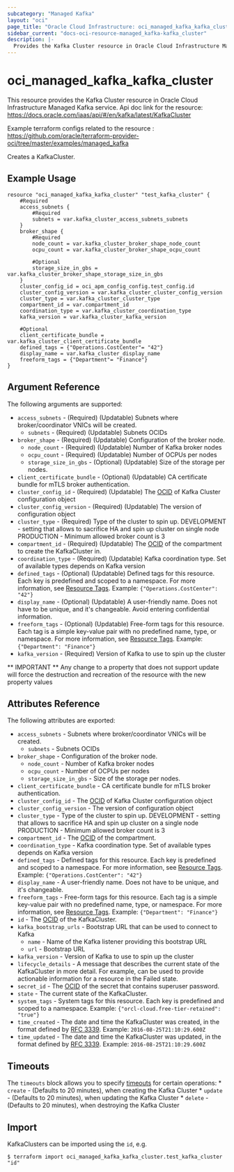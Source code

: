 ```yaml
---
subcategory: "Managed Kafka"
layout: "oci"
page_title: "Oracle Cloud Infrastructure: oci_managed_kafka_kafka_cluster"
sidebar_current: "docs-oci-resource-managed_kafka-kafka_cluster"
description: |-
  Provides the Kafka Cluster resource in Oracle Cloud Infrastructure Managed Kafka service
---
```


# oci_managed_kafka_kafka_cluster
This resource provides the Kafka Cluster resource in Oracle Cloud Infrastructure Managed Kafka service.
Api doc link for the resource: https://docs.oracle.com/iaas/api/#/en/kafka/latest/KafkaCluster

Example terraform configs related to the resource : https://github.com/oracle/terraform-provider-oci/tree/master/examples/managed_kafka

Creates a KafkaCluster.


## Example Usage

```hcl
resource "oci_managed_kafka_kafka_cluster" "test_kafka_cluster" {
	#Required
	access_subnets {
		#Required
		subnets = var.kafka_cluster_access_subnets_subnets
	}
	broker_shape {
		#Required
		node_count = var.kafka_cluster_broker_shape_node_count
		ocpu_count = var.kafka_cluster_broker_shape_ocpu_count

		#Optional
		storage_size_in_gbs = var.kafka_cluster_broker_shape_storage_size_in_gbs
	}
	cluster_config_id = oci_apm_config_config.test_config.id
	cluster_config_version = var.kafka_cluster_cluster_config_version
	cluster_type = var.kafka_cluster_cluster_type
	compartment_id = var.compartment_id
	coordination_type = var.kafka_cluster_coordination_type
	kafka_version = var.kafka_cluster_kafka_version

	#Optional
	client_certificate_bundle = var.kafka_cluster_client_certificate_bundle
	defined_tags = {"Operations.CostCenter"= "42"}
	display_name = var.kafka_cluster_display_name
	freeform_tags = {"Department"= "Finance"}
}
```

## Argument Reference

The following arguments are supported:

* `access_subnets` - (Required) (Updatable) Subnets where broker/coordinator VNICs will be created.
	* `subnets` - (Required) (Updatable) Subnets OCIDs
* `broker_shape` - (Required) (Updatable) Configuration of the broker node.
	* `node_count` - (Required) (Updatable) Number of Kafka broker nodes
	* `ocpu_count` - (Required) (Updatable) Number of OCPUs per nodes
	* `storage_size_in_gbs` - (Optional) (Updatable) Size of the storage per nodes.
* `client_certificate_bundle` - (Optional) (Updatable) CA certificate bundle for mTLS broker authentication.
* `cluster_config_id` - (Required) (Updatable) The [OCID](https://docs.cloud.oracle.com/iaas/Content/General/Concepts/identifiers.htm) of Kafka Cluster configuration object
* `cluster_config_version` - (Required) (Updatable) The version of configuration object
* `cluster_type` - (Required) Type of the cluster to spin up.  DEVELOPMENT - setting that allows to sacrifice HA and spin up cluster on single node PRODUCTION - Minimum allowed broker count is 3 
* `compartment_id` - (Required) (Updatable) The [OCID](https://docs.cloud.oracle.com/iaas/Content/General/Concepts/identifiers.htm) of the compartment to create the KafkaCluster in. 
* `coordination_type` - (Required) (Updatable) Kafka coordination type. Set of available types depends on Kafka version
* `defined_tags` - (Optional) (Updatable) Defined tags for this resource. Each key is predefined and scoped to a namespace. For more information, see [Resource Tags](https://docs.cloud.oracle.com/iaas/Content/General/Concepts/resourcetags.htm).  Example: `{"Operations.CostCenter": "42"}` 
* `display_name` - (Optional) (Updatable) A user-friendly name. Does not have to be unique, and it's changeable. Avoid entering confidential information.
* `freeform_tags` - (Optional) (Updatable) Free-form tags for this resource. Each tag is a simple key-value pair with no predefined name, type, or namespace. For more information, see [Resource Tags](https://docs.cloud.oracle.com/iaas/Content/General/Concepts/resourcetags.htm).  Example: `{"Department": "Finance"}` 
* `kafka_version` - (Required) Version of Kafka to use to spin up the cluster


** IMPORTANT **
Any change to a property that does not support update will force the destruction and recreation of the resource with the new property values

## Attributes Reference

The following attributes are exported:

* `access_subnets` - Subnets where broker/coordinator VNICs will be created.
	* `subnets` - Subnets OCIDs
* `broker_shape` - Configuration of the broker node.
	* `node_count` - Number of Kafka broker nodes
	* `ocpu_count` - Number of OCPUs per nodes
	* `storage_size_in_gbs` - Size of the storage per nodes.
* `client_certificate_bundle` - CA certificate bundle for mTLS broker authentication.
* `cluster_config_id` - The [OCID](https://docs.cloud.oracle.com/iaas/Content/General/Concepts/identifiers.htm) of Kafka Cluster configuration object
* `cluster_config_version` - The version of configuration object
* `cluster_type` - Type of the cluster to spin up.  DEVELOPMENT - setting that allows to sacrifice HA and spin up cluster on a single node PRODUCTION - Minimum allowed broker count is 3 
* `compartment_id` - The [OCID](https://docs.cloud.oracle.com/iaas/Content/General/Concepts/identifiers.htm) of the compartment.
* `coordination_type` - Kafka coordination type. Set of available types depends on Kafka version
* `defined_tags` - Defined tags for this resource. Each key is predefined and scoped to a namespace. For more information, see [Resource Tags](https://docs.cloud.oracle.com/iaas/Content/General/Concepts/resourcetags.htm).  Example: `{"Operations.CostCenter": "42"}` 
* `display_name` - A user-friendly name. Does not have to be unique, and it's changeable.
* `freeform_tags` - Free-form tags for this resource. Each tag is a simple key-value pair with no predefined name, type, or namespace. For more information, see [Resource Tags](https://docs.cloud.oracle.com/iaas/Content/General/Concepts/resourcetags.htm).  Example: `{"Department": "Finance"}` 
* `id` - The [OCID](https://docs.cloud.oracle.com/iaas/Content/General/Concepts/identifiers.htm) of the KafkaCluster.
* `kafka_bootstrap_urls` - Bootstrap URL that can be used to connect to Kafka
	* `name` - Name of the Kafka listener providing this bootstrap URL
	* `url` - Bootstrap URL
* `kafka_version` - Version of Kafka to use to spin up the cluster
* `lifecycle_details` - A message that describes the current state of the KafkaCluster in more detail. For example, can be used to provide actionable information for a resource in the Failed state. 
* `secret_id` - The [OCID](https://docs.cloud.oracle.com/iaas/Content/General/Concepts/identifiers.htm) of the secret that contains superuser password.
* `state` - The current state of the KafkaCluster.
* `system_tags` - System tags for this resource. Each key is predefined and scoped to a namespace.  Example: `{"orcl-cloud.free-tier-retained": "true"}` 
* `time_created` - The date and time the KafkaCluster was created, in the format defined by [RFC 3339](https://tools.ietf.org/html/rfc3339).  Example: `2016-08-25T21:10:29.600Z` 
* `time_updated` - The date and time the KafkaCluster was updated, in the format defined by [RFC 3339](https://tools.ietf.org/html/rfc3339).  Example: `2016-08-25T21:10:29.600Z` 

## Timeouts

The `timeouts` block allows you to specify [timeouts](https://registry.terraform.io/providers/oracle/oci/latest/docs/guides/changing_timeouts) for certain operations:
	* `create` - (Defaults to 20 minutes), when creating the Kafka Cluster
	* `update` - (Defaults to 20 minutes), when updating the Kafka Cluster
	* `delete` - (Defaults to 20 minutes), when destroying the Kafka Cluster


## Import

KafkaClusters can be imported using the `id`, e.g.

```
$ terraform import oci_managed_kafka_kafka_cluster.test_kafka_cluster "id"
```

